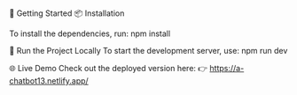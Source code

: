 🚀 Getting Started
📦 Installation


To install the dependencies, run:
npm install


🧪 Run the Project Locally
To start the development server, use:
npm run dev


🌐 Live Demo
Check out the deployed version here:
👉 https://a-chatbot13.netlify.app/
